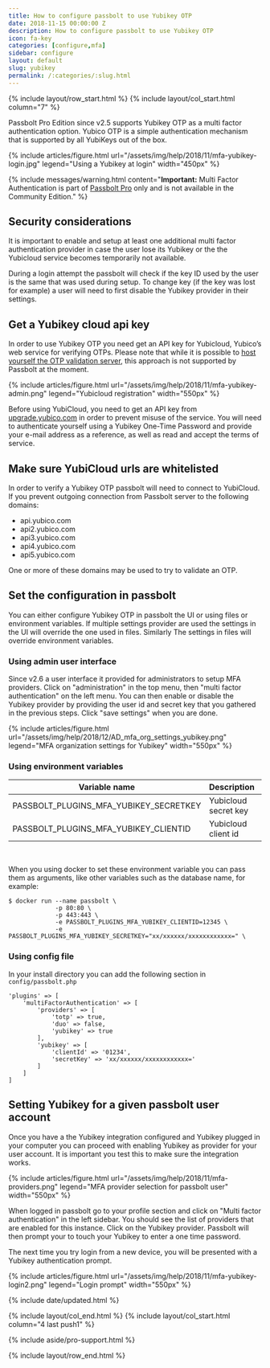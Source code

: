 ```yaml
---
title: How to configure passbolt to use Yubikey OTP
date: 2018-11-15 00:00:00 Z
description: How to configure passbolt to use Yubikey OTP
icon: fa-key
categories: [configure,mfa]
sidebar: configure
layout: default
slug: yubikey
permalink: /:categories/:slug.html
---
```


{% include layout/row_start.html %}
{% include layout/col_start.html column="7" %}

Passbolt Pro Edition since v2.5 supports Yubikey OTP as a multi factor authentication option.
Yubico OTP is a simple authentication mechanism that is supported by all YubiKeys out of the box. 

{% include articles/figure.html
    url="/assets/img/help/2018/11/mfa-yubikey-login.jpg"
    legend="Using a Yubikey at login"
    width="450px"
%}

{% include messages/warning.html
    content="**Important:** Multi Factor Authentication is part of [Passbolt Pro](https://www.passbolt.com/pricing/pro) only and is not available in the Community Edition."
%}

## Security considerations

It is important to enable and setup at least one additional multi factor authentication provider in 
case the user lose its Yubikey or the the Yubicloud service becomes temporarily not available.

During a login attempt the passbolt will check if the key ID used by the user is the same that was 
used during setup. To change key (if the key was lost for example) a user will need to first disable 
the Yubikey provider in their settings.

## Get a Yubikey cloud api key

In order to use Yubikey OTP you need get an API key for Yubicloud, Yubico’s web service for verifying OTPs. 
Please note that while it is possible to [host yourself the OTP validation server](https://developers.yubico.com/Software_Projects/Yubico_OTP/YubiCloud_Validation_Servers/), 
this approach is not supported by Passbolt at the moment.

{% include articles/figure.html
    url="/assets/img/help/2018/11/mfa-yubikey-admin.png"
    legend="Yubicloud registration"
    width="550px"
%}


Before using YubiCloud, you need to get an API key from [upgrade.yubico.com](https://upgrade.yubico.com/getapikey/) 
in order to prevent misuse of the service. You will need to authenticate yourself using a Yubikey One-Time Password 
and provide your e-mail address as a reference, as well as read and accept the terms of service.

## Make sure YubiCloud urls are whitelisted

In order to verify a Yubikey OTP passbolt will need to connect to YubiCloud.
If you prevent outgoing connection from Passbolt server to the following domains:
- api.yubico.com
- api2.yubico.com
- api3.yubico.com
- api4.yubico.com
- api5.yubico.com

One or more of these domains may be used to try to validate an OTP.

## Set the configuration in passbolt

You can either configure Yubikey OTP in passbolt the UI or using files or environment variables.
If multiple settings provider are used the settings in the UI will override the one used in files.
Similarly The settings in files will override environment variables.

### Using admin user interface

Since v2.6 a user interface it provided for administrators to setup MFA providers.
Click on "administration" in the top menu, then "multi factor authentication" on the left menu.
You can then enable or disable the Yubikey provider by providing the user id and secret key that
you gathered in the previous steps. Click "save settings" when you are done.

{% include articles/figure.html
    url="/assets/img/help/2018/12/AD_mfa_org_settings_yubikey.png"
    legend="MFA organization settings for Yubikey"
    width="550px"
%}


### Using environment variables

<table class="table-parameters">
<thead>
    <tr>
        <th>Variable name</th>
        <th>Description</th>
        <th>Type</th>
    </tr>
</thead>
<tbody>
    <tr>
        <td>PASSBOLT_PLUGINS_MFA_YUBIKEY_SECRETKEY</td>
        <td>Yubicloud secret key</td>
        <td>string</td>
    </tr>
    <tr>
        <td>PASSBOLT_PLUGINS_MFA_YUBIKEY_CLIENTID</td>
        <td>Yubicloud client id</td>
        <td>integer</td>
    </tr>
</tbody>
</table>
<br>

When you using docker to set these environment variable you can pass them as arguments,
like other variables such as the database name, for example:

```
$ docker run --name passbolt \
             -p 80:80 \
             -p 443:443 \
             -e PASSBOLT_PLUGINS_MFA_YUBIKEY_CLIENTID=12345 \
             -e PASSBOLT_PLUGINS_MFA_YUBIKEY_SECRETKEY="xx/xxxxxx/xxxxxxxxxxxx=" \
```

### Using config file

In your install directory you can add the following section in `config/passbolt.php`

```
'plugins' => [
    'multiFactorAuthentication' => [
        'providers' => [
            'totp' => true,
            'duo' => false,
            'yubikey' => true
        ],
        'yubikey' => [
            'clientId' => '01234',
            'secretKey' => 'xx/xxxxxx/xxxxxxxxxxxx='
        ]
    ]
]
```

## Setting Yubikey for a given passbolt user account

Once you have a the Yubikey integration configured and Yubikey plugged in your computer you
can proceed with enabling Yubikey as provider for your user account. It is important you test
this to make sure the integration works.

{% include articles/figure.html
    url="/assets/img/help/2018/11/mfa-providers.png"
    legend="MFA provider selection for passbolt user"
    width="550px"
%}

When logged in passbolt go to your profile section and click on "Multi factor authentication"
in the left sidebar. You should see the list of providers that are enabled for this instance.
Click on the Yubikey provider. Passbolt will then prompt your to touch your Yubikey
to enter a one time password.

The next time you try login from a new device, you will be presented with a Yubikey 
authentication prompt.

{% include articles/figure.html
    url="/assets/img/help/2018/11/mfa-yubikey-login2.png"
    legend="Login prompt"
    width="550px"
%}

{% include date/updated.html %}

{% include layout/col_end.html %}
{% include layout/col_start.html column="4 last push1" %}

{% include aside/pro-support.html %}

{% include layout/row_end.html %}
